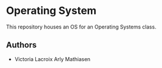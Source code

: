 # Operating System

This repository houses an OS for an Operating Systems class.

## Authors

- Victoria Lacroix
  Arly Mathiasen
